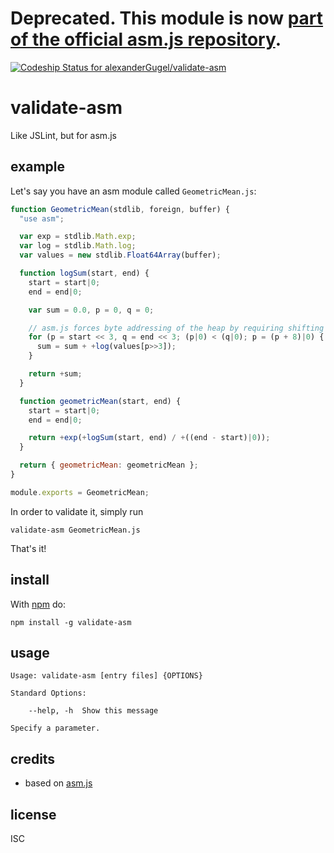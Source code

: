 # Deprecated. This module is now [part of the official asm.js repository](https://github.com/dherman/asm.js/pull/103).


[ ![Codeship Status for alexanderGugel/validate-asm](https://codeship.com/projects/93639d10-9cf4-0132-95e9-028d633c913e/status?branch=master)](https://codeship.com/projects/64402)

# validate-asm

Like JSLint, but for asm.js

## example

Let's say you have an asm module called `GeometricMean.js`:

```javascript
function GeometricMean(stdlib, foreign, buffer) {
  "use asm";

  var exp = stdlib.Math.exp;
  var log = stdlib.Math.log;
  var values = new stdlib.Float64Array(buffer);

  function logSum(start, end) {
    start = start|0;
    end = end|0;

    var sum = 0.0, p = 0, q = 0;

    // asm.js forces byte addressing of the heap by requiring shifting by 3
    for (p = start << 3, q = end << 3; (p|0) < (q|0); p = (p + 8)|0) {
      sum = sum + +log(values[p>>3]);
    }

    return +sum;
  }

  function geometricMean(start, end) {
    start = start|0;
    end = end|0;

    return +exp(+logSum(start, end) / +((end - start)|0));
  }

  return { geometricMean: geometricMean };
}

module.exports = GeometricMean;
```

In order to validate it, simply run

`validate-asm GeometricMean.js`

That's it!

## install

With [npm](http://npmjs.org) do:

```
npm install -g validate-asm
```

## usage

```
Usage: validate-asm [entry files] {OPTIONS}

Standard Options:

    --help, -h  Show this message

Specify a parameter.
```

## credits

* based on [asm.js](https://github.com/dherman/asm.js/tree/master/lib)

## license

ISC
